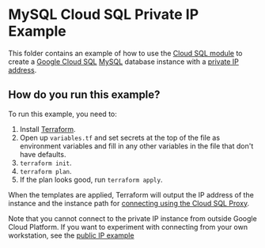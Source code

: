 # MySQL Cloud SQL Private IP Example

This folder contains an example of how to use the [Cloud SQL module](https://github.com/gruntwork-io/terraform-google-sql/tree/master/modules/cloud-sql) to create a [Google Cloud SQL](https://cloud.google.com/sql/) 
[MySQL](https://cloud.google.com/sql/docs/mysql/) database instance with a [private IP address](https://cloud.google.com/sql/docs/mysql/private-ip). 

## How do you run this example?

To run this example, you need to:

1. Install [Terraform](https://www.terraform.io/).
1. Open up `variables.tf` and set secrets at the top of the file as environment variables and fill in any other variables in
   the file that don't have defaults. 
1. `terraform init`.
1. `terraform plan`.
1. If the plan looks good, run `terraform apply`.

When the templates are applied, Terraform will output the IP address of the instance 
and the instance path for [connecting using the Cloud SQL Proxy](https://cloud.google.com/sql/docs/mysql/connect-admin-proxy). 

Note that you cannot connect to the private IP instance from outside Google Cloud Platform. 
If you want to experiment with connecting from your own workstation, see the [public IP example](https://github.com/gruntwork-io/terraform-google-sql/tree/master/examples/mysql-public-ip)  
